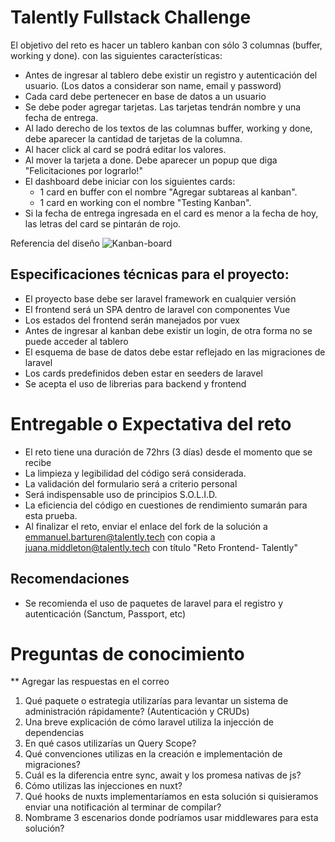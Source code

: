 
# Talently Fullstack Challenge

El objetivo del reto es hacer un tablero kanban con sólo 3 columnas (buffer, working y done). con las siguientes características:
- Antes de ingresar al tablero debe existir un registro y autenticación del usuario.   (Los datos a considerar son name, email y password)
- Cada card debe pertenecer en base de datos a un usuario
- Se debe poder agregar tarjetas. Las tarjetas tendrán nombre y una fecha de entrega.   
- Al lado derecho de los textos de las columnas buffer, working y done, debe aparecer la cantidad de tarjetas de la columna.   
- Al hacer click al card se podrá editar los valores.
- Al mover la tarjeta a done. Debe aparecer un popup que diga "Felicitaciones por lograrlo!"   
- El dashboard debe iniciar con los siguientes cards:
   - 1 card en buffer con el nombre "Agregar subtareas al kanban".
   - 1 card en working con el nombre "Testing Kanban".
- Si la fecha de entrega ingresada en el card es menor a la fecha de hoy, las letras del card se pintarán de rojo.   

Referencia del diseño 
![Kanban-board](https://user-images.githubusercontent.com/11076563/128603762-e0433ea7-36ce-4550-925c-eb68dea8e363.png)

## Especificaciones técnicas para el proyecto:
- El proyecto base debe ser laravel framework en cualquier versión
- El frontend será un SPA dentro de laravel con componentes Vue
- Los estados del frontend serán manejados por vuex
- Antes de ingresar al kanban debe existir un login, de otra forma no se puede acceder al tablero
- El esquema de base de datos debe estar reflejado en las migraciones de laravel
- Los cards predefinidos deben estar en seeders de laravel
- Se acepta el uso de librerias para backend y frontend

# Entregable o Expectativa del reto
- El reto tiene una duración de 72hrs (3 días) desde el momento que se recibe
- La limpieza y legibilidad del código será considerada.
- La validación del formulario será a criterio personal
- Será indispensable uso de principios S.O.L.I.D.
- La eficiencia del código en cuestiones de rendimiento sumarán para esta prueba. 
- Al finalizar el reto, enviar el enlace del fork de la solución a emmanuel.barturen@talently.tech con copia a juana.middleton@talently.tech con título "Reto Frontend- Talently"

## Recomendaciones
- Se recomienda el uso de paquetes de laravel para el registro y autenticación (Sanctum, Passport, etc)


# Preguntas de conocimiento
** Agregar las respuestas en el correo
1. Qué paquete o estrategia utilizarías para levantar un sistema de administración rápidamente? (Autenticación y CRUDs)
2. Una breve explicación de cómo laravel utiliza la injección de dependencias
3. En qué casos utilizarías un Query Scope?
4. Qué convenciones utilizas en la creación e implementación de migraciones?
5. Cuál es la diferencia entre sync, await y los promesa nativas de js?
6. Cómo utilizas las injecciones en nuxt?
7. Qué hooks de nuxts implementaríamos en esta solución si quisieramos enviar una notificación al terminar de compilar?
8. Nombrame 3 escenarios donde podríamos usar middlewares para esta solución? 
